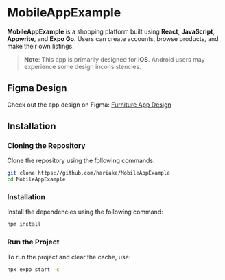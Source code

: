 # MobileAppExample

**MobileAppExample** is a shopping platform built using **React**, **JavaScript**, **Appwrite**, and **Expo Go**. Users can create accounts, browse products, and make their own listings.

> **Note**: This app is primarily designed for **iOS**. Android users may experience some design inconsistencies.

## Figma Design
Check out the app design on Figma: [Furniture App Design](https://www.figma.com/design/SQiUP6PMH4IKGV7O7lSPmE/furniture-app)

## Installation

### Cloning the Repository
Clone the repository using the following commands:
```bash
git clone https://github.com/hariake/MobileAppExample
cd MobileAppExample
```
### Installation
Install the dependencies using the following command:

```bash
npm install
```
### Run the Project
To run the project and clear the cache, use:
```bash
npx expo start -c
```
